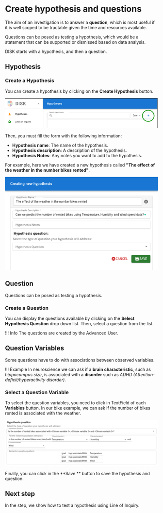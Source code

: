 # Create hypothesis and questions


The aim of an investigation is to answer a **question**, which is
most useful if it is well scoped to be tractable given the time
and resources available. 

Questions can be posed as testing a hypothesis, which would
be a statement that can be supported or dismissed based on
data analysis.

DISK starts with a hypothesis, and then a question.

## Hypothesis

### Create a Hypothesis

You can create a hypothesis by clicking on the **Create Hypothesis** button.

![New Hypothesis](../figures/user-guide/button.png "New Hypothesis")

Then, you must fill the form with the following information:

- **Hypothesis name**: The name of the hypothesis.
- **Hypothesis description**: A description of the hypothesis.
- **Hypothesis Notes**: Any notes you want to add to the hypothesis.

For example, here we have created a new hypothesis called **"The effect of the weather in the number bikes rented"**.

![New Hypothesis](../figures/user-guide/new-hypothesis.png "New Hypothesis")


## Question 

Questions can be posed as testing a hypothesis.

### Create a Question

You can display the questions available by clicking on the **Select Hypothesis Question** drop down list.
Then, select a question from the list.

!!! Info
    The questions are created by the Advanced User.

## Question Variables

Some questions have to do with associations between observed variables. 

!!! Example 
    In neuroscience we can ask if a **brain characteristic**, such as *hippocampus size*,
    is associated with a **disorder** such as *ADHD (Attention-deficit/hyperactivity disorder)*.

### Select a Question Variable

To select the question variables, you need to click in TextField of each **Variables** button.
In our bike example, we can ask if the number of bikes rented is associated with the weather.

![Select Question](../figures/user-guide/select-variable.png "Select Question")

Finally, you can click in the **Save ** button to save the hypothesis and question.

## Next step

In the step, we show how to test a hypothesis using Line of Inquiry.